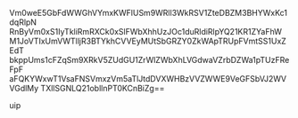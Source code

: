 Vm0weE5GbFdWWGhVYmxKWFlUSm9WRll3WkRSV1ZteDBZM3BHYWxKc1dqRlpN
RnByVm0xS1IyTkliRmRXCk0xSlFWbXhhUzJOc1duRldiRlpYQ21KR1ZYaFhW
M1JoVTIxUmVWTlljR3BTYkhCVVEyMUtSbGRZY0ZkWApTRUpFVmtSS1UxZEdT
bkppUms1cFZqSm9XRkV5ZUdGU1ZrWlZWbXhLVGdwaVZrbDZWa1pTUzFReFpF
aFQKYWxwT1VsaFNSVmxzVm5aTlJtdDVXWHBzVVZWWE9VeGFSbVJ2WVVGdlMy
TXllSGNLQ21obllnPT0KCnBiZg==

uip
